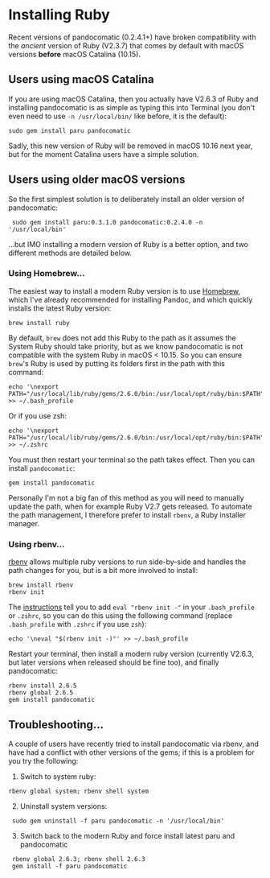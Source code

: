 # Installing Ruby  

Recent versions of pandocomatic (0.2.4.1+) have broken compatibility with the *ancient* version of Ruby (V2.3.7) that comes by default with macOS versions **before** macOS Catalina (10.15). 


## Users using macOS Catalina
If you are using macOS Catalina, then you actually have V2.6.3 of Ruby and installing pandocomatic is as simple as typing this into Terminal (you don't even need to use `-n /usr/local/bin/` like before, it is the default):

```shell
sudo gem install paru pandocomatic
```

Sadly, this new version of Ruby will be removed in macOS 10.16 next year, but for the moment Catalina users have a simple solution.

## Users using older macOS versions

So the first simplest solution is to deliberately install an older version of pandocomatic:

```shell
 sudo gem install paru:0.3.1.0 pandocomatic:0.2.4.0 -n '/usr/local/bin'
 ```

…but IMO installing a modern version of Ruby is a better option, and two different methods are detailed below.

### Using Homebrew…  

The easiest way to install a modern Ruby version is to use [Homebrew](https://brew.sh/), which I've already recommended for installing Pandoc, and which quickly installs the latest Ruby version:

```shell
brew install ruby
```

By default, `brew` does not add this Ruby to the path as it assumes the System Ruby should take priority, but as we know pandocomatic is not compatible with the system Ruby in macOS < 10.15. So you can ensure `brew`'s Ruby is used by putting its folders first in the path with this command:  

```shell
echo '\nexport PATH="/usr/local/lib/ruby/gems/2.6.0/bin:/usr/local/opt/ruby/bin:$PATH"' >> ~/.bash_profile
```

Or if you use zsh:  

```shell
echo '\nexport PATH="/usr/local/lib/ruby/gems/2.6.0/bin:/usr/local/opt/ruby/bin:$PATH"' >> ~/.zshrc
```

You must then restart your terminal so the path takes effect. Then you can install `pandocomatic`:  

```shell
gem install pandocomatic
```

Personally I'm not a big fan of this method as you will need to manually update the path, when for example Ruby V2.7 gets released. To automate the path management, I therefore prefer to install `rbenv`, a Ruby installer manager.

### Using rbenv…  

[rbenv](https://github.com/rbenv/rbenv) allows multiple ruby versions to run side-by-side and handles the path changes for you, but is a bit more involved to install:

```shell
brew install rbenv
rbenv init
```

The [instructions](https://github.com/rbenv/rbenv#homebrew-on-macos) tell you to add `eval "rbenv init -"` in your `.bash_profile` or `.zshrc`, so you can do this using the following command (replace `.bash_profile` with `.zshrc` if you use `zsh`):

```shell
echo '\neval "$(rbenv init -)"' >> ~/.bash_profile
```

Restart your terminal, then install a modern ruby version (currently V2.6.3, but later versions when released should be fine too), and finally pandocomatic:

```shell
rbenv install 2.6.5
rbenv global 2.6.5
gem install pandocomatic
```

## Troubleshooting…

A couple of users have recently tried to install pandocomatic via rbenv, and have had a conflict with other versions of the gems; if this is a problem for you try the following:

1. Switch to system ruby:
```shell
rbenv global system; rbenv shell system
```

2. Uninstall system versions:
```shell
 sudo gem uninstall -f paru pandocomatic -n '/usr/local/bin' 
```

3. Switch back to the modern Ruby and force install latest paru and pandocomatic
```shell
 rbenv global 2.6.3; rbenv shell 2.6.3 
 gem install -f paru pandocomatic
```



